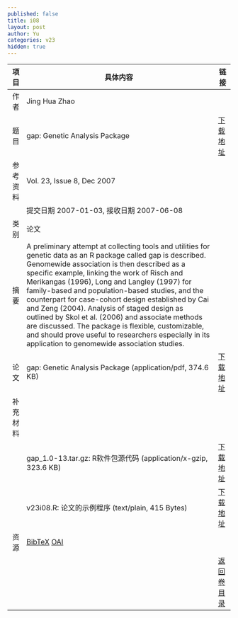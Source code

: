 ```yaml
---
published: false
title: i08
layout: post
author: Yu
categories: v23
hidden: true
---
```


| 项目 | 具体内容 | 链接 |
|---:|---|---|
| 作者 | Jing Hua Zhao| |
| 题目 |gap: Genetic Analysis Package | [下载地址](http://www.jstatsoft.org/v23/i08/paper) |
| 参考资料 |Vol. 23, Issue 8, Dec 2007 | |
| | 提交日期 2007-01-03, 接收日期 2007-06-08| | 
| 类别 | 论文| |
| 摘要 | A preliminary attempt at collecting tools and utilities for genetic data as an R package called gap is described. Genomewide association is then described as a specific example, linking the work of Risch and Merikangas (1996), Long and Langley (1997) for family-based and population-based studies, and the counterpart for case-cohort design established by Cai and Zeng (2004).  Analysis of staged design as outlined by Skol et al. (2006) and associate methods are discussed. The package is flexible, customizable, and should  prove useful to researchers especially in its application to genomewide association studies.| |
| 论文 | gap: Genetic Analysis Package  (application/pdf, 374.6 KB)| [下载地址](http://www.jstatsoft.org/v23/i08/paper) |
| 补充材料 | | |
| |gap_1.0-13.tar.gz: R软件包源代码  (application/x-gzip, 323.6 KB)|  [下载地址](http://www.jstatsoft.org/v23/i08/supp/1) |
| |v23i08.R: 论文的示例程序  (text/plain, 415 Bytes)|  [下载地址](http://www.jstatsoft.org/v23/i08/supp/2) |
| 资源 | [BibTeX](http://www.jstatsoft.org/v23/i08/bibtex) [OAI](http://www.jstatsoft.org/oai?verb=GetRecord&identifier=oai.jstatsoft/v23/i08&prefix=oai_dc)| |
| |  | [返回卷目录]({{site.baseurl}}/volume/v23.html) |